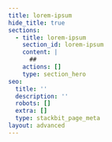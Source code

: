 ```yaml
---
title: lorem-ipsum
hide_title: true
sections:
  - title: lorem-ipsum
    section_id: lorem-ipsum
    content: |
      ##
    actions: []
    type: section_hero
seo:
  title: ''
  description: ''
  robots: []
  extra: []
  type: stackbit_page_meta
layout: advanced
---
```

